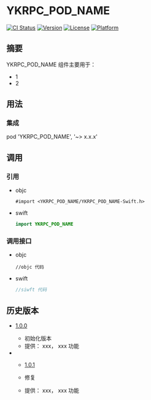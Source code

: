 # YKRPC_POD_NAME

[![CI Status](https://img.shields.io/travis/YKRPC_AUTHOR_NAME/YKRPC_POD_NAME.svg?style=flat)](https://travis-ci.org/YKRPC_AUTHOR_NAME/YKRPC_POD_NAME)
[![Version](https://img.shields.io/cocoapods/v/YKRPC_POD_NAME.svg?style=flat)](https://cocoapods.org/pods/YKRPC_POD_NAME)
[![License](https://img.shields.io/cocoapods/l/YKRPC_POD_NAME.svg?style=flat)](https://github.com/YKRPC_AUTHOR_NAME/YKRPC_POD_NAME/blob/701ff106db3caa805f9dab12df7749c03c889c47/LICENSE)
[![Platform](https://img.shields.io/cocoapods/p/YKRPC_POD_NAME.svg?style=flat)](https://cocoapods.org/pods/YKRPC_POD_NAME)

## 摘要

YKRPC_POD_NAME 组件主要用于：

- 1
- 2

## 用法

### 集成

pod 'YKRPC_POD_NAME', '~> x.x.x'

## 调用

### 引用

- objc

  ```objc
  #import <YKRPC_POD_NAME/YKRPC_POD_NAME-Swift.h>
  ```

- swift

  ```swift
  import YKRPC_POD_NAME
  ```

### 调用接口

- objc
  ```objc
  //objc 代码
  ```

- swift

  ```swift
  //siwft 代码
  ```

## 历史版本

- [1.0.0](http://github/YKRPC_AUTHOR_NAME/YKRPC_POD_NAME/tag/1.0.0)

  - 初始化版本
  - 提供： xxx， xxx 功能

- - [1.0.1](http://github/YKRPC_AUTHOR_NAME/YKRPC_POD_NAME/tag/1.0.1)

  - 修复
  - 提供： xxx， xxx 功能